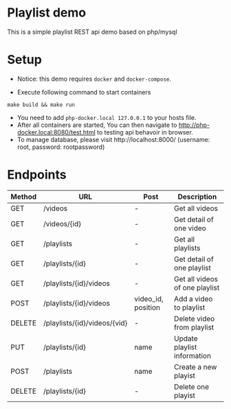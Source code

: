 # Playlist demo
This is a simple playlist REST api demo based on php/mysql

# Setup

* Notice: this demo requires `docker` and `docker-compose`.

* Execute following command to start containers
```
make build && make run
```
* You need to add `php-docker.local 127.0.0.1` to your hosts file.
* After all containers are started, You can then navigate to http://php-docker.local:8080/test.html to testing api behavoir in browser.
* To manage database, please visit http://localhost:8000/ (username: root, password: rootpassword)

# Endpoints


| Method | URL | Post | Description |
|---|---|---|---|
| GET | /videos  | - | Get all videos |
| GET | /videos/{id} | - | Get detail of one video |
| GET | /playlists  | - | Get all playlists |
| GET | /playlists/{id}  | - | Get detail of one playlist |
| GET | /playlists/{id}/videos  | - | Get all videos of one playlist |
| POST | /playlists/{id}/videos  | video_id, position | Add a video to playlist |
| DELETE | /playlists/{id}/videos/{vid} | - | Delete video from playlist |
| PUT | /playlists/{id}  | name | Update playlist information |
| POST | /playlists  | name | Create a new playist |
| DELETE | /playlists/{id} | - | Delete one playist |
